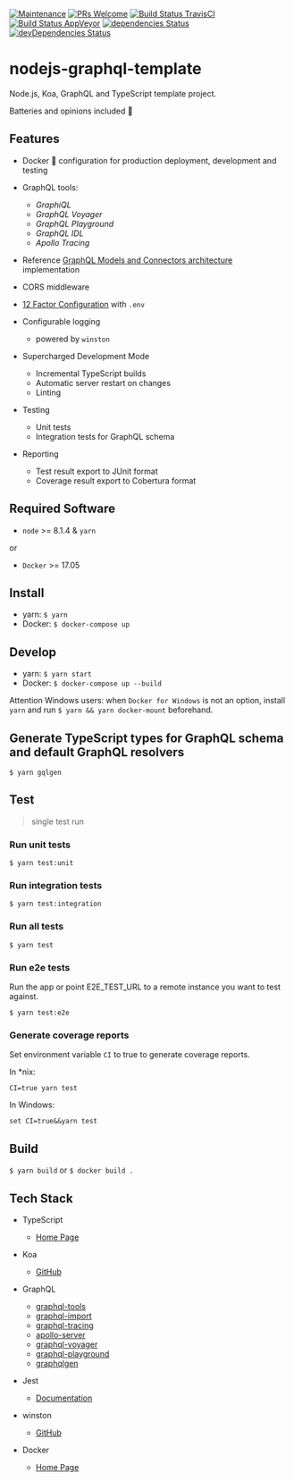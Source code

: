 [![Maintenance](https://img.shields.io/maintenance/yes/2018.svg)]()
[![PRs Welcome](https://img.shields.io/badge/PRs-welcome-brightgreen.svg?style=flat-square)](http://makeapullrequest.com)
[![Build Status TravisCI](https://travis-ci.org/ctco/nodejs-graphql-template.svg?branch=master)](https://travis-ci.org/ctco/nodejs-graphql-template)
[![Build Status AppVeyor](https://ci.appveyor.com/api/projects/status/wclytcth7faa5na5?svg=true)](https://ci.appveyor.com/project/trioletas/koa-graphql-template)
[![dependencies Status](https://david-dm.org/ctco/nodejs-graphql-template/master/status.svg)](https://david-dm.org/ctco/nodejs-graphql-template/master)
[![devDependencies Status](https://david-dm.org/ctco/nodejs-graphql-template/master/dev-status.svg)](https://david-dm.org/ctco/nodejs-graphql-template/master#info=devDependencies)

# nodejs-graphql-template

Node.js, Koa, GraphQL and TypeScript template project.

Batteries and opinions included :raised_hands:

## Features

- Docker :whale: configuration for production deployment, development and testing
- GraphQL tools:

  - _GraphiQL_
  - _GraphQL Voyager_
  - _GraphQL Playground_
  - _GraphQL IDL_
  - _Apollo Tracing_

- Reference [GraphQL Models and Connectors architecture](https://dev-blog.apollodata.com/how-to-build-graphql-servers-87587591ded5) implementation
- CORS middleware
- [12 Factor Configuration](https://12factor.net/config) with `.env`
- Configurable logging
  - powered by `winston`
- Supercharged Development Mode
  - Incremental TypeScript builds
  - Automatic server restart on changes
  - Linting
- Testing
  - Unit tests
  - Integration tests for GraphQL schema
- Reporting
  - Test result export to JUnit format
  - Coverage result export to Cobertura format

## Required Software

- `node` >= 8.1.4 & `yarn`

or

- `Docker` >= 17.05

## Install

- yarn: `$ yarn`
- Docker: `$ docker-compose up`

## Develop

- yarn: `$ yarn start`
- Docker: `$ docker-compose up --build`

Attention Windows users: when `Docker for Windows` is not an option, install `yarn` and run `$ yarn && yarn docker-mount` beforehand.
## Generate TypeScript types for GraphQL schema and default GraphQL resolvers 

`$ yarn gqlgen`

## Test

> single test run

### Run unit tests

`$ yarn test:unit`

### Run integration tests

`$ yarn test:integration`

### Run all tests

`$ yarn test`

### Run e2e tests

Run the app or point E2E_TEST_URL to a remote instance you want to test against.

`$ yarn test:e2e`

### Generate coverage reports

Set environment variable `CI` to true to generate coverage reports.

In *nix:

`CI=true yarn test`

In Windows:

`set CI=true&&yarn test`

## Build

`$ yarn build` or `$ docker build .`

## Tech Stack

- TypeScript
  - [Home Page](https://www.typescriptlang.org/)

- Koa
  - [GitHub](https://github.com/koajs/koa)

- GraphQL
  - [graphql-tools](https://github.com/apollographql/graphql-tools)
  - [graphql-import](https://github.com/prisma/graphql-import)
  - [graphql-tracing](https://github.com/apollographql/apollo-tracing)
  - [apollo-server](https://github.com/apollographql/apollo-server)
  - [graphql-voyager](https://apis.guru/graphql-voyager)
  - [graphql-playground](https://github.com/graphcool/graphql-playground)
  - [graphqlgen](https://github.com/prisma/graphqlgen)

- Jest
  - [Documentation](https://facebook.github.io/jest/docs/en/getting-started.html)

- winston
  - [GitHub](https://github.com/winstonjs/winston)

- Docker
  - [Home Page](https://www.docker.com)
